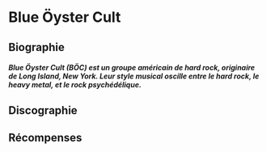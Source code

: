 # Blue Öyster Cult

## Biographie 

##### Blue Öyster Cult (BÖC) est un groupe américain de hard rock, originaire de Long Island, New York. Leur style musical oscille entre le hard rock, le heavy metal, et le rock psychédélique. 

## Discographie 

## Récompenses 